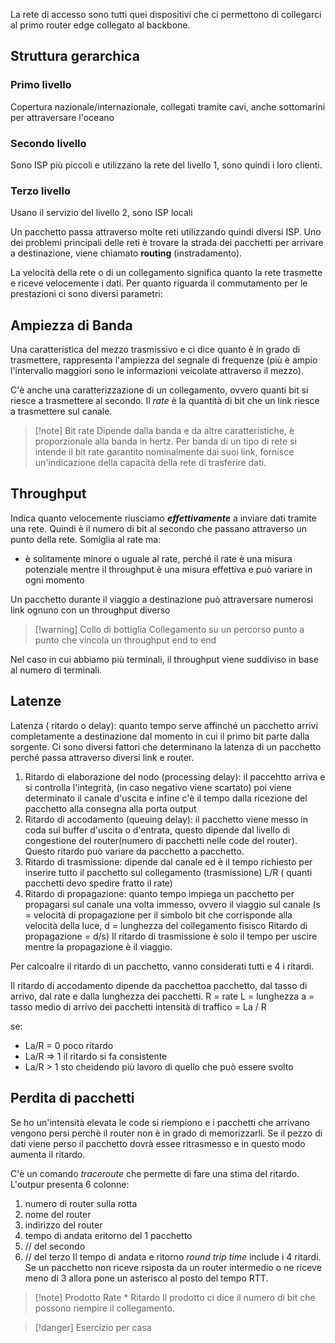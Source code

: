 La rete di accesso sono tutti quei dispositivi che ci permettono di collegarci al primo router edge collegato al backbone.
## Struttura gerarchica
### Primo livello
Copertura nazionale/internazionale, collegati tramite cavi, anche sottomarini per attraversare l'oceano
### Secondo livello
Sono ISP più piccoli e utilizzano la rete del livello 1, sono quindi i loro clienti.
### Terzo livello
Usano il servizio del livello 2, sono ISP locali

Un pacchetto passa attraverso molte reti utilizzando quindi diversi ISP. Uno dei problemi principali delle reti è trovare la strada dei pacchetti per arrivare a destinazione, viene chiamato **routing** (instradamento).

La velocità della rete o di un collegamento significa quanto la rete trasmette e riceve velocemente i dati.
Per quanto riguarda il commutamento per le prestazioni ci sono diversi parametri:
## Ampiezza di Banda
Una caratteristica del mezzo trasmissivo e ci dice quanto è in grado di trasmettere, rappresenta l'ampiezza del segnale di frequenze (più è ampio l'intervallo maggiori sono le informazioni veicolate attraverso il mezzo).

C'è anche una caratterizzazione di un collegamento, ovvero quanti bit si riesce a trasmettere al secondo. Il *rate* è la quantità di bit che un link riesce a trasmettere sul canale.
>[!note] Bit rate
>Dipende dalla banda e da altre caratteristiche, è proporzionale alla banda in hertz. Per banda di un tipo di rete si intende il bit rate garantito nominalmente dai suoi link, fornisce un'indicazione della capacità della rete di trasferire dati.

## Throughput
Indica quanto velocemente riusciamo ***effettivamente*** a inviare dati tramite una rete. Quindi è il numero di bit al secondo che passano attraverso un punto della rete.
Somiglia al rate ma:
- è solitamente minore o uguale al rate, perché il rate è una misura potenziale mentre il throughput è una misura effettiva e può variare in ogni momento

Un pacchetto durante il viaggio a destinazione può attraversare numerosi link ognuno con un throughput diverso
>[!warning] Collo di bottiglia
>Collegamento su un percorso punto a punto che vincola un throughput end to end

Nel caso in cui abbiamo più terminali, il throughput viene suddiviso in base al numero di terminali.

## Latenze
Latenza ( ritardo o delay): quanto tempo serve affinché un pacchetto arrivi completamente a destinazione dal momento in cui il primo bit parte dalla sorgente. Ci sono diversi fattori che determinano la latenza di un pacchetto perché passa attraverso diversi link e router.
1) Ritardo di elaborazione del nodo (processing delay): il paccehtto arriva e si controlla l'integrità, (in caso negativo viene scartato) poi viene determinato il canale d'uscita e infine c'è il tempo dalla ricezione del pacchetto alla consegna alla porta output
2) Ritardo di accodamento (queuing delay): il pacchetto viene messo in coda sul buffer d'uscita o d'entrata, questo dipende dal livello di congestione del router(numero di pacchetti nelle code del router). Questo ritardo può variare da pacchetto a pacchetto.
3) Ritardo di trasmissione: dipende dal canale ed è il tempo richiesto per inserire tutto il pacchetto sul collegamento (trasmissione) L/R ( quanti pacchetti devo spedire fratto il rate)
4) Ritardo di propagazione:  quanto tempo impiega un pacchetto per propagarsi sul canale una volta immesso, ovvero il viaggio sul canale (s = velocità di propagazione per il simbolo bit che corrisponde alla velocità della luce, d = lunghezza del collegamento fisisco Ritardo di propagazione = d/s)
Il ritardo di trasmissione è solo il tempo per uscire mentre la propagazione è il viaggio.

Per calcoalre il ritardo di un pacchetto, vanno considerati tutti e 4 i ritardi.

Il ritardo di accodamento dipende da pacchettoa pacchetto, dal tasso di arrivo, dal rate e dalla lunghezza dei pacchetti.
R = rate
L = lunghezza
a = tasso medio di arrivo dei pacchetti
intensità di traffico =  La / R

se:
- La/R = 0 poco ritardo
- La/R => 1 il ritardo si fa consistente
- La/R > 1 sto cheidendo più lavoro di quello che può essere svolto

## Perdita di pacchetti
Se ho un'intensità elevata le code si riempiono e i pacchetti che arrivano vengono persi perchè il router non è in grado di memorizzarli. Se il pezzo di dati viene perso il pacchetto dovrà essee ritrasmesso e in questo modo aumenta il ritardo.


C'è un comando *traceroute* che permette di fare una stima del ritardo.
L'outpur presenta 6 colonne:
1) numero di router sulla rotta
2) nome del router
3) indirizzo del router
4) tempo di andata eritorno del 1 pacchetto
5) // del secondo
6) // del terzo
Il tempo di andata e ritorno *round trip time* include i 4 ritardi. Se un pacchetto non riceve rsiposta da un router intermedio o ne riceve meno di 3 allora pone un asterisco al posto del tempo RTT.

>[!note] Prodotto Rate * Ritardo
>Il prodotto ci dice il numero di bit che possono riempire il collegamento.

>[!danger] Esercizio per casa



